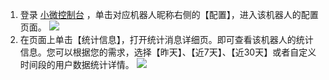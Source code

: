 
1. 登录 [小微控制台](http://console.tcecqpoc.fsphere.cn/prophet) ，单击对应机器人昵称右侧的【配置】，进入该机器人的配置页面。
![](http://imgcache.tcecqpoc.fsphere.cn/image/mc.qcloudimg.com/static/img/4a8ddc476b526a9aab9efaf12c27d127/image.png)
2. 在页面上单击【统计信息】，打开统计消息详细页。即可查看该机器人的统计信息。您可以根据您的需求，选择【昨天】、【近7天】、【近30天】或者自定义时间段的用户数据统计详情。
![](http://imgcache.tcecqpoc.fsphere.cn/image/mc.qcloudimg.com/static/img/119e35955e8a6d3dd1f946f3a24f205f/image.png)
